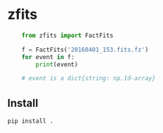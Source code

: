 # zfits

```python
    from zfits import FactFits

    f = FactFits('20160401_153.fits.fz')
    for event in f:
        print(event)

    # event is a dict{string: np.1d-array}
```


## Install

    pip install .


